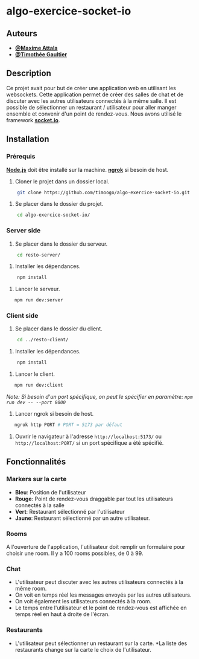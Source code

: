 # algo-exercice-socket-io

## Auteurs

* [**@Maxime Attala**](https://github.com/sverker92)
* [**@Timothée Gaultier**](https://github.com/timoogo)

## Description
Ce projet avait pour but de créer une application web en utilisant les websockets. 
Cette application permet de créer des salles de chat et de discuter avec les autres utilisateurs connectés à la même salle. Il est possible de sélectionner un restaurant / utilisateur pour aller manger ensemble et convenir d'un point de rendez-vous.
Nous avons utilisé le framework [**socket.io**](https://socket.io/).

## Installation

### Prérequis

[**Node.js**](https://nodejs.org/en/) doit être installé sur la machine.
[**ngrok**](https://ngrok.com/) si besoin de host.


1. Cloner le projet dans un dossier local.

```bash
    git clone https://github.com/timoogo/algo-exercice-socket-io.git
```
1. Se placer dans le dossier du projet.

```bash
    cd algo-exercice-socket-io/
```

### Server side

1. Se placer dans le dossier du serveur.

```bash
    cd resto-server/
```

1. Installer les dépendances.

```bash
    npm install
```


1. Lancer le serveur.

```bash
   npm run dev:server
```


### Client side

1. Se placer dans le dossier du client.

```bash
    cd ../resto-client/
```

1. Installer les dépendances.

```bash
    npm install
```


1. Lancer le client.

```bash
   npm run dev:client
```
*Note: Si besoin d'un port spécifique, on peut le spécifier en paramètre: `npm run dev -- --port 8000`*

1. Lancer ngrok si besoin de host.

```bash
   ngrok http PORT # PORT = 5173 par défaut
```

1. Ouvrir le navigateur à l'adresse `http://localhost:5173/` ou `http://localhost:PORT/` si un port spécifique a été spécifié.


## Fonctionnalités

### Markers sur la carte

* **Bleu**: Position de l'utilisateur
* **Rouge**: Point de rendez-vous draggable par tout les utilisateurs connectés à la salle
* **Vert**: Restaurant sélectionné par l'utilisateur
* **Jaune**: Restaurant sélectionné par un autre utilisateur.

### Rooms
A l'ouverture de l'application, l'utilisateur doit remplir un formulaire pour choisir une room. 
Il y a 100 rooms possibles, de 0 à 99.

### Chat

* L'utilisateur peut discuter avec les autres utilisateurs connectés à la même room.
* On voit en temps réel les messages envoyés par les autres utilisateurs.
* On voit également les utilisateurs connectés à la room.
* Le temps entre l'utilisateur et le point de rendez-vous est affichée en temps réel en haut à droite de l'écran.

### Restaurants

* L'utilisateur peut sélectionner un restaurant sur la carte.
*La liste des restaurants change sur la carte le choix de l'utilisateur.
